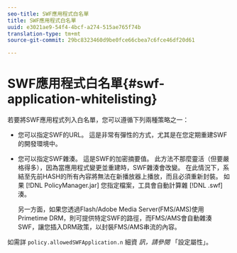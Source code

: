 ```yaml
---
seo-title: SWF應用程式白名單
title: SWF應用程式白名單
uuid: e3021ae9-54f4-4bcf-a274-515ae765f74b
translation-type: tm+mt
source-git-commit: 29bc8323460d9be0fce66cbea7c6fce46df20d61

---
```



# SWF應用程式白名單{#swf-application-whitelisting}

若要將SWF應用程式列入白名單，您可以遵循下列兩種策略之一：

* 您可以指定SWF的URL。 這是非常有彈性的方式，尤其是在您定期重建SWF的開發環境中。
* 您可以指定SWF雜湊。 這是SWF的加密摘要值。 此方法不那麼靈活（但要嚴格得多），因為當應用程式變更並重建時，SWF雜湊會改變。 在此情況下，系結至先前HASH的所有內容將無法在新播放器上播放，而且必須重新封裝。 如果 [!DNL PolicyManager.jar] 您指定檔案，工具會自動計算雜 [!DNL .swf] 湊。

   另一方面，如果您透過Flash/Adobe Media Server(FMS/AMS)使用Primetime DRM，則可提供特定SWF的路徑，而FMS/AMS會自動雜湊SWF，讓您插入DRM政策，以封裝FMS/AMS串流的內容。

如需詳 `policy.allowedSWFApplication.n` 細資 *訊，請參閱* 「設定屬性」。
